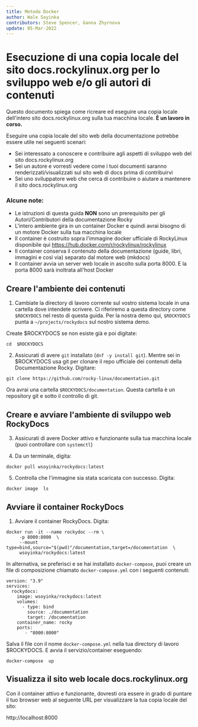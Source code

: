 ```yaml
---
title: Metodo Docker
author: Wale Soyinka
contributors: Steve Spencer, Ganna Zhyrnova
update: 05-Mar-2022
---
```


# Esecuzione di una copia locale del sito docs.rockylinux.org per lo sviluppo web e/o gli autori di contenuti

Questo documento spiega come ricreare ed eseguire una copia locale dell'intero sito docs.rockylinux.org sulla tua macchina locale. **È un lavoro in corso.**

Eseguire una copia locale del sito web della documentazione potrebbe essere utile nei seguenti scenari:

* Sei interessato a conoscere e contribuire agli aspetti di sviluppo web del sito docs.rockylinux.org
* Sei un autore e vorresti vedere come i tuoi documenti saranno renderizzati/visualizzati sul sito web di docs prima di contribuirvi
* Sei uno sviluppatore web che cerca di contribuire o aiutare a mantenere il sito docs.rockylinux.org


### Alcune note:

* Le istruzioni di questa guida **NON** sono un prerequisito per gli Autori/Contributori della documentazione Rocky
* L'intero ambiente gira in un container Docker e quindi avrai bisogno di un motore Docker sulla tua macchina locale
* Il container è costruito sopra l'immagine docker ufficiale di RockyLinux disponibile qui https://hub.docker.com/r/rockylinux/rockylinux
* Il container conserva il contenuto della documentazione (guide, libri, immagini e così via) separato dal motore web (mkdocs)
* Il container avvia un server web locale in ascolto sulla porta 8000.  E la porta 8000 sarà inoltrata all'host Docker


## Creare l'ambiente dei contenuti

1. Cambiate la directory di lavoro corrente sul vostro sistema locale in una cartella dove intendete scrivere. Ci riferiremo a questa directory come `$ROCKYDOCS` nel resto di questa guida.  Per la nostra demo qui, `$ROCKYDOCS` punta a `~/projects/rockydocs` sul nostro sistema demo.

Create $ROCKYDOCS se non esiste già e poi digitate:

```
cd  $ROCKYDOCS
```

2. Assicurati di avere `git` installato (`dnf -y install git`).  Mentre sei in $ROCKYDOCS usa git per clonare il repo ufficiale dei contenuti della Documentazione Rocky. Digitare:

```
git clone https://github.com/rocky-linux/documentation.git
```

Ora avrai una cartella `$ROCKYDOCS/documentation`. Questa cartella è un repository git e sotto il controllo di git.


## Creare e avviare l'ambiente di sviluppo web RockyDocs

3.  Assicurati di avere Docker attivo e funzionante sulla tua macchina locale (puoi controllare con `systemctl`)

4. Da un terminale, digita:

```
docker pull wsoyinka/rockydocs:latest
```

5. Controlla che l'immagine sia stata scaricata con successo. Digita:

```
docker image  ls
```

## Avviare il container RockyDocs

1. Avviare il container RockyDocs. Digita:

```
docker run -it --name rockydoc --rm \
     -p 8000:8000  \
     --mount type=bind,source="$(pwd)"/documentation,target=/documentation  \
     wsoyinka/rockydocs:latest

```


In alternativa, se preferisci e se hai installato `docker-compose`, puoi creare un file di composizione chiamato `docker-compose.yml` con i seguenti contenuti:

```
version: "3.9"
services:
  rockydocs:
    image: wsoyinka/rockydocs:latest
    volumes:
      - type: bind
        source: ./documentation
        target: /documentation
    container_name: rocky
    ports:
       - "8000:8000"

```

Salva il file con il nome `docker-compose.yml` nella tua directory di lavoro $ROCKYDOCS.  E avvia il servizio/container eseguendo:

```
docker-compose  up
```


## Visualizza il sito web locale docs.rockylinux.org

Con il container attivo e funzionante, dovresti ora essere in grado di puntare il tuo browser web al seguente URL per visualizzare la tua copia locale del sito:

http://localhost:8000
